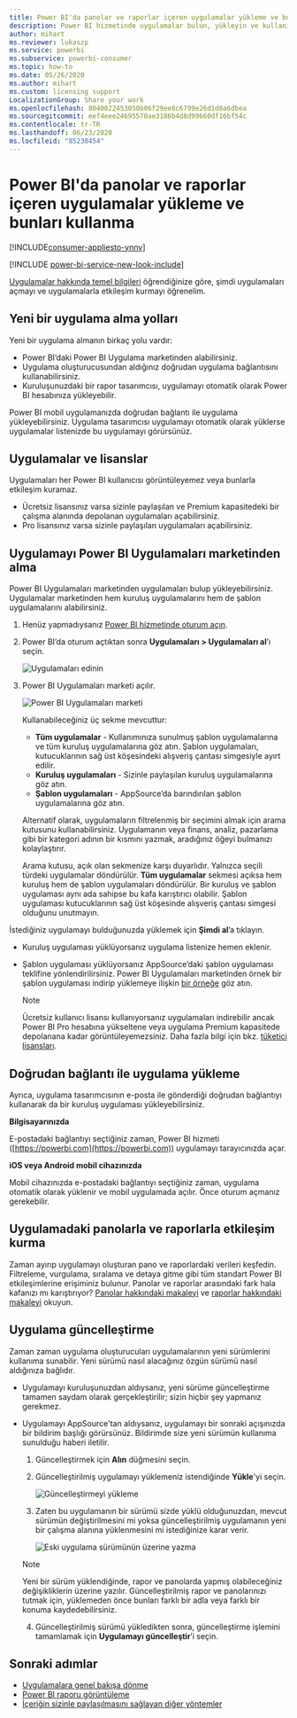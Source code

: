 ```yaml
---
title: Power BI'da panolar ve raporlar içeren uygulamalar yükleme ve bunları kullanma
description: Power BI hizmetinde uygulamalar bulun, yükleyin ve kullanın.
author: mihart
ms.reviewer: lukaszp
ms.service: powerbi
ms.subservice: powerbi-consumer
ms.topic: how-to
ms.date: 05/26/2020
ms.author: mihart
ms.custom: licensing support
LocalizationGroup: Share your work
ms.openlocfilehash: 8040822453050b06f29ee8c6799e26d1d0a6dbea
ms.sourcegitcommit: eef4eee24695570ae3186b4d8d99660df16bf54c
ms.contentlocale: tr-TR
ms.lasthandoff: 06/23/2020
ms.locfileid: "85238454"
---
```

# <a name="install-and-use-apps-with-dashboards-and-reports-in-power-bi"></a>Power BI'da panolar ve raporlar içeren uygulamalar yükleme ve bunları kullanma

[!INCLUDE[consumer-appliesto-ynny](../includes/consumer-appliesto-ynny.md)]

[!INCLUDE [power-bi-service-new-look-include](../includes/power-bi-service-new-look-include.md)]

[Uygulamalar hakkında temel bilgileri](end-user-apps.md) öğrendiğinize göre, şimdi uygulamaları açmayı ve uygulamalarla etkileşim kurmayı öğrenelim. 

## <a name="ways-to-get-a-new-app"></a>Yeni bir uygulama alma yolları
Yeni bir uygulama almanın birkaç yolu vardır:
* Power BI’daki Power BI Uygulama marketinden alabilirsiniz.
* Uygulama oluşturucusundan aldığınız doğrudan uygulama bağlantısını kullanabilirsiniz. 
* Kuruluşunuzdaki bir rapor tasarımcısı, uygulamayı otomatik olarak Power BI hesabınıza yükleyebilir.

Power BI mobil uygulamanızda doğrudan bağlantı ile uygulama yükleyebilirsiniz. Uygulama tasarımcısı uygulamayı otomatik olarak yüklerse uygulamalar listenizde bu uygulamayı görürsünüz.

## <a name="apps-and-licenses"></a>Uygulamalar ve lisanslar
Uygulamaları her Power BI kullanıcısı görüntüleyemez veya bunlarla etkileşim kuramaz. 
- Ücretsiz lisansınız varsa sizinle paylaşılan ve Premium kapasitedeki bir çalışma alanında depolanan uygulamaları açabilirsiniz.
- Pro lisansınız varsa sizinle paylaşılan uygulamaları açabilirsiniz.

## <a name="get-the-app-from-the-power-bi-apps-marketplace"></a>Uygulamayı Power BI Uygulamaları marketinden alma

Power BI Uygulamaları marketinden uygulamaları bulup yükleyebilirsiniz. Uygulamalar marketinden hem kuruluş uygulamalarını hem de şablon uygulamalarını alabilirsiniz.

1. Henüz yapmadıysanız [Power BI hizmetinde oturum açın](./end-user-sign-in.md). 

1. Power BI’da oturum açtıktan sonra **Uygulamaları > Uygulamaları al**’ı seçin. 

    ![Uygulamaları edinin  ](./media/end-user-app-view/power-bi-get-apps.png)

1. Power BI Uygulamaları marketi açılır.

   ![Power BI Uygulamaları marketi](./media/end-user-app-view/power-bi-app-marketplace.png)

   Kullanabileceğiniz üç sekme mevcuttur:
   * **Tüm uygulamalar** - Kullanımınıza sunulmuş şablon uygulamalarına ve tüm kuruluş uygulamalarına göz atın. Şablon uygulamaları, kutucuklarının sağ üst köşesindeki alışveriş çantası simgesiyle ayırt edilir.
   * **Kuruluş uygulamaları** - Sizinle paylaşılan kuruluş uygulamalarına göz atın. 
   * **Şablon uygulamaları** - AppSource’da barındırılan şablon uygulamalarına göz atın.

   Alternatif olarak, uygulamaların filtrelenmiş bir seçimini almak için arama kutusunu kullanabilirsiniz. Uygulamanın veya finans, analiz, pazarlama gibi bir kategori adının bir kısmını yazmak, aradığınız öğeyi bulmanızı kolaylaştırır. 

   Arama kutusu, açık olan sekmenize karşı duyarlıdır. Yalnızca seçili türdeki uygulamalar döndürülür. **Tüm uygulamalar** sekmesi açıksa hem kuruluş hem de şablon uygulamaları döndürülür. Bir kuruluş ve şablon uygulaması aynı ada sahipse bu kafa karıştırıcı olabilir. Şablon uygulaması kutucuklarının sağ üst köşesinde alışveriş çantası simgesi olduğunu unutmayın.

İstediğiniz uygulamayı bulduğunuzda yüklemek için **Şimdi al**’a tıklayın.
* Kuruluş uygulaması yüklüyorsanız uygulama listenize hemen eklenir.
* Şablon uygulaması yüklüyorsanız AppSource’daki şablon uygulaması teklifine yönlendirilirsiniz. Power BI Uygulamaları marketinden örnek bir şablon uygulaması indirip yüklemeye ilişkin [bir örneğe](end-user-app-marketing.md) göz atın. 

   > [!NOTE]
   > Ücretsiz kullanıcı lisansı kullanıyorsanız uygulamaları indirebilir ancak Power BI Pro hesabına yükseltene veya uygulama Premium kapasitede depolanana kadar görüntüleyemezsiniz. Daha fazla bilgi için bkz. [tüketici lisansları](end-user-license.md).

## <a name="install-an-app-from-a-direct-link"></a>Doğrudan bağlantı ile uygulama yükleme
Ayrıca, uygulama tasarımcısının e-posta ile gönderdiği doğrudan bağlantıyı kullanarak da bir kuruluş uygulaması yükleyebilirsiniz.  

**Bilgisayarınızda** 

E-postadaki bağlantıyı seçtiğiniz zaman, Power BI hizmeti ([https://powerbi.com](https://powerbi.com)) uygulamayı tarayıcınızda açar. 

**iOS veya Android mobil cihazınızda** 

Mobil cihazınızda e-postadaki bağlantıyı seçtiğiniz zaman, uygulama otomatik olarak yüklenir ve mobil uygulamada açılır. Önce oturum açmanız gerekebilir. 

## <a name="interact-with-the-dashboards-and-reports-in-the-app"></a>Uygulamadaki panolarla ve raporlarla etkileşim kurma
Zaman ayırıp uygulamayı oluşturan pano ve raporlardaki verileri keşfedin. Filtreleme, vurgulama, sıralama ve detaya gitme gibi tüm standart Power BI etkileşimlerine erişiminiz bulunur.  Panolar ve raporlar arasındaki fark hala kafanızı mı karıştırıyor?  [Panolar hakkındaki makaleyi](end-user-dashboards.md) ve [raporlar hakkındaki makaleyi](end-user-reports.md) okuyun.  

## <a name="update-an-app"></a>Uygulama güncelleştirme 

Zaman zaman uygulama oluşturucuları uygulamalarının yeni sürümlerini kullanıma sunabilir. Yeni sürümü nasıl alacağınız özgün sürümü nasıl aldığınıza bağlıdır. 

* Uygulamayı kuruluşunuzdan aldıysanız, yeni sürüme güncelleştirme tamamen saydam olarak gerçekleştirilir; sizin hiçbir şey yapmanız gerekmez. 

* Uygulamayı AppSource'tan aldıysanız, uygulamayı bir sonraki açışınızda bir bildirim başlığı görürsünüz. Bildirimde size yeni sürümün kullanıma sunulduğu haberi iletilir. 

    1. Güncelleştirmek için **Alın** düğmesini seçin.  

        <!--![App update notification](./media/end-user-app-view/power-bi-new-app-version-notification.png) -->

    2. Güncelleştirilmiş uygulamayı yüklemeniz istendiğinde **Yükle**'yi seçin. 

        ![Güncelleştirmeyi yükleme](./media/end-user-app-view/power-bi-install.png) 

    3. Zaten bu uygulamanın bir sürümü sizde yüklü olduğunuzdan, mevcut sürümün değiştirilmesini mi yoksa güncelleştirilmiş uygulamanın yeni bir çalışma alanına yüklenmesini mi istediğinize karar verir.   

        ![Eski uygulama sürümünün üzerine yazma](./media/end-user-app-view/power-bi-already-installed.png) 

    > [!NOTE] 
    > Yeni bir sürüm yüklendiğinde, rapor ve panolarda yapmış olabileceğiniz değişikliklerin üzerine yazılır. Güncelleştirilmiş rapor ve panolarınızı tutmak için, yüklemeden önce bunları farklı bir adla veya farklı bir konuma kaydedebilirsiniz. 

    4. Güncelleştirilmiş sürümü yükledikten sonra, güncelleştirme işlemini tamamlamak için **Uygulamayı güncelleştir**’i seçin. 


## <a name="next-steps"></a>Sonraki adımlar
* [Uygulamalara genel bakışa dönme](end-user-apps.md)
* [Power BI raporu görüntüleme](end-user-report-open.md)
* [İçeriğin sizinle paylaşılmasını sağlayan diğer yöntemler](end-user-shared-with-me.md)

